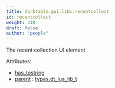 ```yaml
---
title: darktable.gui.libs.recentcollect
id: recentcollect
weight: 310
draft: false
author: "people"
---
```


The recent collection UI element

Attributes:
* [has_tostring](../../../Attributes#has_tostring)
* [parent](../Attributes#parent) : [types.dt_lua_lib_t](../../../types/dt_lua_lib_t)

